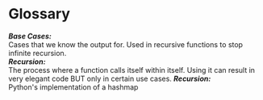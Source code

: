# Glossary


***Base Cases:***\
Cases that we know the output for. Used in recursive functions to stop infinite recursion.\
***Recursion:***\
The process where a function calls itself within itself. Using it can result in very elegant code BUT only in certain use cases.
***Recursion:***\
Python's implementation of a hashmap
